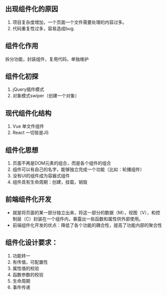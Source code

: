 ## 出现组件化的原因

1. 项目复杂度增加，一个页面一个文件需要处理的内容过多。
2. 代码重复性过多，容易造成bug.
  
## 组件化作用

拆分功能，封装组件，复用代码，单独维护

## 组件化初探

1. jQuery插件模式
2. 对象模式swiper（创建一个对象）
   
## 现代组件化结构

1. Vue 单文件组件
2. React 一切皆是JS

## 组件化思想

1. 页面不再是DOM元素的组合，而是各个组件的组合
2. 组件可以有自己的名字，能够独立完成一个功能（比如：轮播组件）
3. 没有UI的组件成为容器式组件
4. 组件具有生命周期：创建，挂载，销毁

## 前端组件化开发

- 就是将页面的某一部分独立出来，将这一部分的数据（M），视图（V），和控制层（C）封装在一个组件内，暴露出一些函数和属性供外部使用。
- 前端组件化开发的优点：降低了各个功能的耦合性，提高了功能内部的聚合性

## 组件化设计要求：

1. 功能转一
2. 有传值，可配置性
3. 属性值的校验
4. 函数参数的校验
5. 生命周期
6. 事件传递